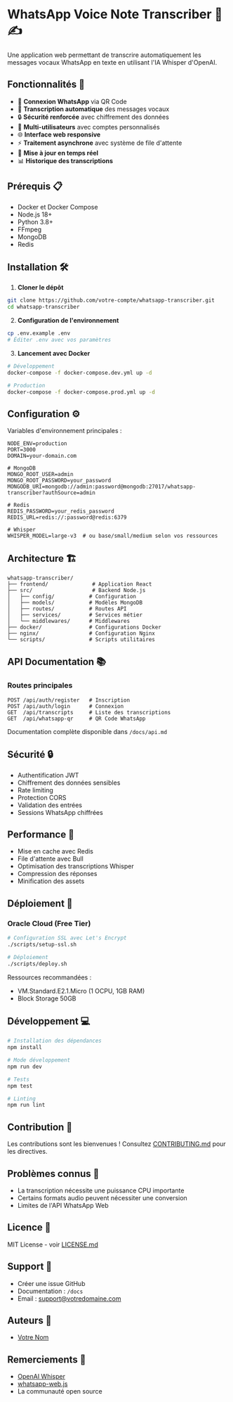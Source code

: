 # WhatsApp Voice Note Transcriber 🎤✍️

Une application web permettant de transcrire automatiquement les messages vocaux WhatsApp en texte en utilisant l'IA Whisper d'OpenAI.

## Fonctionnalités 🚀

- 📱 **Connexion WhatsApp** via QR Code
- 🎵 **Transcription automatique** des messages vocaux
- 🔒 **Sécurité renforcée** avec chiffrement des données
- 👥 **Multi-utilisateurs** avec comptes personnalisés
- 🌐 **Interface web responsive**
- ⚡ **Traitement asynchrone** avec système de file d'attente
- 🔄 **Mise à jour en temps réel**
- 📊 **Historique des transcriptions**

## Prérequis 📋

- Docker et Docker Compose
- Node.js 18+
- Python 3.8+
- FFmpeg
- MongoDB
- Redis

## Installation 🛠️

1. **Cloner le dépôt**
```bash
git clone https://github.com/votre-compte/whatsapp-transcriber.git
cd whatsapp-transcriber
```

2. **Configuration de l'environnement**
```bash
cp .env.example .env
# Éditer .env avec vos paramètres
```

3. **Lancement avec Docker**
```bash
# Développement
docker-compose -f docker-compose.dev.yml up -d

# Production
docker-compose -f docker-compose.prod.yml up -d
```

## Configuration ⚙️

Variables d'environnement principales :

```env
NODE_ENV=production
PORT=3000
DOMAIN=your-domain.com

# MongoDB
MONGO_ROOT_USER=admin
MONGO_ROOT_PASSWORD=your_password
MONGODB_URI=mongodb://admin:password@mongodb:27017/whatsapp-transcriber?authSource=admin

# Redis
REDIS_PASSWORD=your_redis_password
REDIS_URL=redis://:password@redis:6379

# Whisper
WHISPER_MODEL=large-v3  # ou base/small/medium selon vos ressources
```

## Architecture 🏗️

```
whatsapp-transcriber/
├── frontend/              # Application React
├── src/                   # Backend Node.js
│   ├── config/           # Configuration
│   ├── models/           # Modèles MongoDB
│   ├── routes/           # Routes API
│   ├── services/         # Services métier
│   └── middlewares/      # Middlewares
├── docker/               # Configurations Docker
├── nginx/                # Configuration Nginx
└── scripts/              # Scripts utilitaires
```

## API Documentation 📚

### Routes principales

```
POST /api/auth/register   # Inscription
POST /api/auth/login      # Connexion
GET  /api/transcripts     # Liste des transcriptions
GET  /api/whatsapp-qr     # QR Code WhatsApp
```

Documentation complète disponible dans `/docs/api.md`

## Sécurité 🔒

- Authentification JWT
- Chiffrement des données sensibles
- Rate limiting
- Protection CORS
- Validation des entrées
- Sessions WhatsApp chiffrées

## Performance 🚄

- Mise en cache avec Redis
- File d'attente avec Bull
- Optimisation des transcriptions Whisper
- Compression des réponses
- Minification des assets

## Déploiement 🚀

### Oracle Cloud (Free Tier)

```bash
# Configuration SSL avec Let's Encrypt
./scripts/setup-ssl.sh

# Déploiement
./scripts/deploy.sh
```

Ressources recommandées :
- VM.Standard.E2.1.Micro (1 OCPU, 1GB RAM)
- Block Storage 50GB

## Développement 💻

```bash
# Installation des dépendances
npm install

# Mode développement
npm run dev

# Tests
npm test

# Linting
npm run lint
```

## Contribution 🤝

Les contributions sont les bienvenues ! Consultez [CONTRIBUTING.md](CONTRIBUTING.md) pour les directives.

## Problèmes connus 🐛

- La transcription nécessite une puissance CPU importante
- Certains formats audio peuvent nécessiter une conversion
- Limites de l'API WhatsApp Web

## Licence 📄

MIT License - voir [LICENSE.md](LICENSE.md)

## Support 💬

- Créer une issue GitHub
- Documentation : `/docs`
- Email : support@votredomaine.com

## Auteurs 👥

- [Votre Nom](https://github.com/votre-compte)

## Remerciements 🙏

- [OpenAI Whisper](https://github.com/openai/whisper)
- [whatsapp-web.js](https://github.com/pedroslopez/whatsapp-web.js)
- La communauté open source